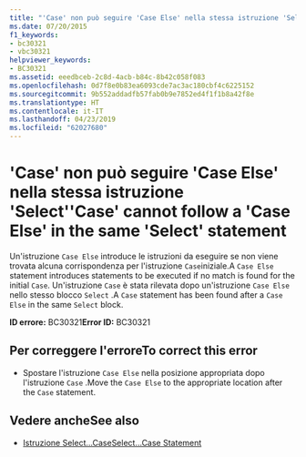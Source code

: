 ```yaml
---
title: "'Case' non può seguire 'Case Else' nella stessa istruzione 'Select'"
ms.date: 07/20/2015
f1_keywords:
- bc30321
- vbc30321
helpviewer_keywords:
- BC30321
ms.assetid: eeedbceb-2c8d-4acb-b84c-8b42c058f083
ms.openlocfilehash: 0d7f8e0b83ea6093cde7ac3ac180cbf4c6225152
ms.sourcegitcommit: 9b552addadfb57fab0b9e7852ed4f1f1b8a42f8e
ms.translationtype: HT
ms.contentlocale: it-IT
ms.lasthandoff: 04/23/2019
ms.locfileid: "62027680"
---
```

# <a name="case-cannot-follow-a-case-else-in-the-same-select-statement"></a><span data-ttu-id="78db7-102">'Case' non può seguire 'Case Else' nella stessa istruzione 'Select'</span><span class="sxs-lookup"><span data-stu-id="78db7-102">'Case' cannot follow a 'Case Else' in the same 'Select' statement</span></span>
<span data-ttu-id="78db7-103">Un'istruzione `Case Else` introduce le istruzioni da eseguire se non viene trovata alcuna corrispondenza per l'istruzione `Case`iniziale.</span><span class="sxs-lookup"><span data-stu-id="78db7-103">A `Case Else` statement introduces statements to be executed if no match is found for the initial `Case`.</span></span> <span data-ttu-id="78db7-104">Un'istruzione `Case` è stata rilevata dopo un'istruzione `Case Else` nello stesso blocco `Select` .</span><span class="sxs-lookup"><span data-stu-id="78db7-104">A `Case` statement has been found after a `Case Else` in the same `Select` block.</span></span>  
  
 <span data-ttu-id="78db7-105">**ID errore:** BC30321</span><span class="sxs-lookup"><span data-stu-id="78db7-105">**Error ID:** BC30321</span></span>  
  
## <a name="to-correct-this-error"></a><span data-ttu-id="78db7-106">Per correggere l'errore</span><span class="sxs-lookup"><span data-stu-id="78db7-106">To correct this error</span></span>  
  
- <span data-ttu-id="78db7-107">Spostare l'istruzione `Case Else` nella posizione appropriata dopo l'istruzione `Case` .</span><span class="sxs-lookup"><span data-stu-id="78db7-107">Move the `Case Else` to the appropriate location after the `Case` statement.</span></span>  
  
## <a name="see-also"></a><span data-ttu-id="78db7-108">Vedere anche</span><span class="sxs-lookup"><span data-stu-id="78db7-108">See also</span></span>

- [<span data-ttu-id="78db7-109">Istruzione Select...Case</span><span class="sxs-lookup"><span data-stu-id="78db7-109">Select...Case Statement</span></span>](../../visual-basic/language-reference/statements/select-case-statement.md)
